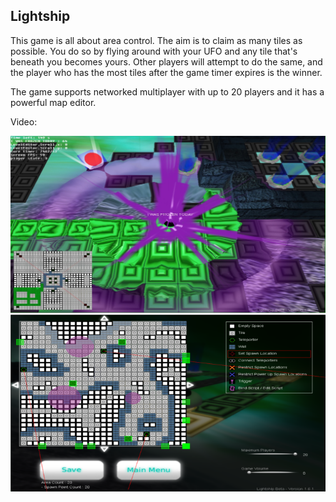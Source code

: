 Lightship
---------

This  game is all about area control. The aim is to claim  as  many  tiles  as
possible. You do so by flying around with your UFO and any tile that's beneath
you becomes yours. Other players will attempt to do  the  same, and the player
who  has  the  most  tiles  after  the  game  timer  expires  is  the  winner.

The game supports networked multiplayer with  up  to  20  players and it has a
powerful map editor.

Video: [](https://www.youtube.com/watch?v=M-5yaHqDP8o)

![](screenshots/yeah.jpg)
![](screenshots/Lightship_Editor_4.png)


